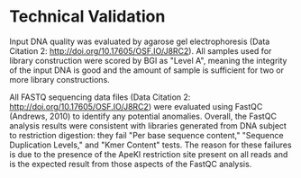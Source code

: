 # Technical Validation

Input DNA quality was evaluated by agarose gel electrophoresis (Data Citation 2: http://doi.org/10.17605/OSF.IO/J8RC2). All samples used for library construction were scored by BGI as "Level A", meaning the integrity of the input DNA is good and the amount of sample is sufficient for two or more library constructions.

All FASTQ sequencing data files (Data Citation 2: http://doi.org/10.17605/OSF.IO/J8RC2) were evaluated using FastQC (Andrews, 2010) to identify any potential anomalies. Overall, the FastQC analysis results were consistent with libraries generated from DNA subject to restriction digestion: they fail "Per base sequence content," "Sequence Duplication Levels," and "Kmer Content" tests. The reason for these failures is due to the presence of the ApeKI restriction site present on all reads and is the expected result from those aspects of the FastQC analysis.

